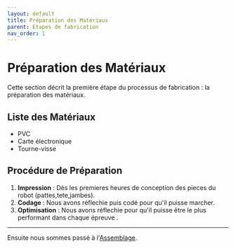 ```yaml
---
layout: default
title: Préparation des Matériaux
parent: Etapes de fabrication
nav_order: 1
---
```


# Préparation des Matériaux

Cette section décrit la première étape du processus de fabrication : la préparation des matériaux.

## Liste des Matériaux

- PVC
- Carte électronique
- Tourne-visse

## Procédure de Préparation

1. **Impression** : Dès les premieres heures de conception des pieces du robot (pattes,tete,jambes).
2. **Codage** : Nous avons réflechie puis codé pour qu'il puisse marcher.
3. **Optimisation** : Nous avons réflechie pour qu'il puisse être le plus performant dans chaque épreuve .


---

Ensuite nous sommes passé à l'[Assemblage](/etiennemrtl/otto-groupe-10/tree/main/docs/etapes_2.md).
